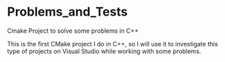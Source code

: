 # Problems_and_Tests
Cmake Project to solve some problems in C++

This is the first CMake project I do in C++, so I will use it to investigate this type of projects on Visual Studio while working with some problems.
